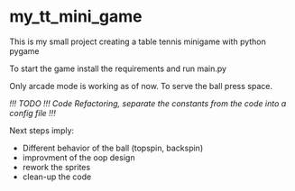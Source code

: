 # my_tt_mini_game
This is my small project creating a table tennis minigame with python pygame


To start the game install the requirements and run main.py


Only arcade mode is working as of now. To serve the ball press space.


*!!! TODO !!! Code Refactoring, separate the constants from the code into a config file !!!*


Next steps imply:

  - Different behavior of the ball (topspin, backspin)
  - improvment of the oop design
  - rework the sprites
  - clean-up the code

